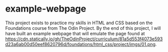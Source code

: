 # example-webpage

This project exists to practice my skills in HTML and CSS based on the Foundations course from The Odin Project.
By the end of this project, I will have built an example webpage that will emulate the page found at https://cdn.statically.io/gh/TheOdinProject/curriculum/81a5d553f4073e593d23a6ab00d50eef8620796d/foundations/html_css/project/imgs/01.png.